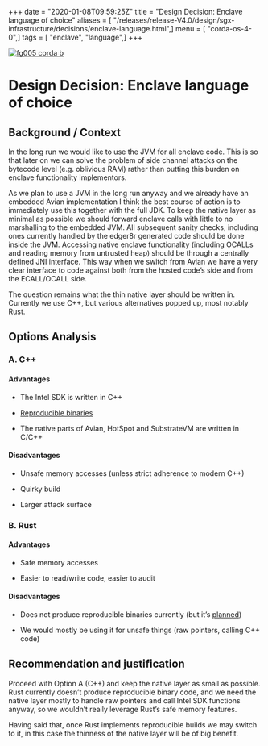 +++
date = "2020-01-08T09:59:25Z"
title = "Design Decision: Enclave language of choice"
aliases = [ "/releases/release-V4.0/design/sgx-infrastructure/decisions/enclave-language.html",]
menu = [ "corda-os-4-0",]
tags = [ "enclave", "language",]
+++

[![fg005 corda b](https://www.corda.net/wp-content/uploads/2016/11/fg005_corda_b.png "fg005 corda b")](https://www.corda.net/wp-content/uploads/2016/11/fg005_corda_b.png)
    
# Design Decision: Enclave language of choice


## Background / Context

In the long run we would like to use the JVM for all enclave code. This is so that later on we can solve the problem of
                side channel attacks on the bytecode level (e.g. oblivious RAM) rather than putting this burden on enclave functionality
                implementors.

As we plan to use a JVM in the long run anyway and we already have an embedded Avian implementation I think the best
                course of action is to immediately use this together with the full JDK. To keep the native layer as minimal as possible
                we should forward enclave calls with little to no marshalling to the embedded JVM. All subsequent sanity checks,
                including ones currently handled by the edger8r generated code should be done inside the JVM. Accessing native enclave
                functionality (including OCALLs and reading memory from untrusted heap) should be through a centrally defined JNI
                interface. This way when we switch from Avian we have a very clear interface to code against both from the hosted code’s
                side and from the ECALL/OCALL side.

The question remains what the thin native layer should be written in. Currently we use C++, but various alternatives
                popped up, most notably Rust.


## Options Analysis


### A. C++


#### Advantages


* The Intel SDK is written in C++


* [Reproducible binaries](https://wiki.debian.org/ReproducibleBuilds)


* The native parts of Avian, HotSpot and SubstrateVM are written in C/C++



#### Disadvantages


* Unsafe memory accesses (unless strict adherence to modern C++)


* Quirky build


* Larger attack surface



### B. Rust


#### Advantages


* ​Safe memory accesses


* Easier to read/write code, easier to audit



#### Disadvantages


* ​Does not produce reproducible binaries currently (but it’s [planned](https://github.com/rust-lang/rust/issues/34902))


* ​We would mostly be using it for unsafe things (raw pointers, calling C++ code)



## Recommendation and justification

Proceed with Option A (C++) and keep the native layer as small as possible. Rust currently doesn’t produce reproducible
                binary code, and we need the native layer mostly to handle raw pointers and call Intel SDK functions anyway, so we
                wouldn’t really leverage Rust’s safe memory features.

Having said that, once Rust implements reproducible builds we may switch to it, in this case the thinness of the native
                layer will be of big benefit.


